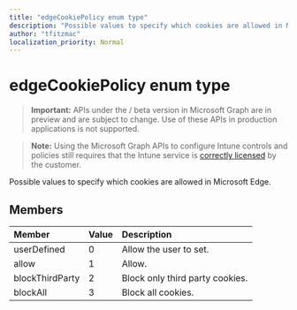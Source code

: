 ```yaml
---
title: "edgeCookiePolicy enum type"
description: "Possible values to specify which cookies are allowed in Microsoft Edge."
author: "tfitzmac"
localization_priority: Normal
---
```


# edgeCookiePolicy enum type

> **Important:** APIs under the / beta version in Microsoft Graph are in preview and are subject to change. Use of these APIs in production applications is not supported.

> **Note:** Using the Microsoft Graph APIs to configure Intune controls and policies still requires that the Intune service is [correctly licensed](https://go.microsoft.com/fwlink/?linkid=839381) by the customer.

Possible values to specify which cookies are allowed in Microsoft Edge.
## Members
|Member|Value|Description|
|:---|:---|:---|
|userDefined|0|Allow the user to set.|
|allow|1|Allow.|
|blockThirdParty|2|Block only third party cookies.|
|blockAll|3|Block all cookies.|





